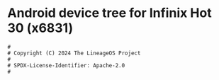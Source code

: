 ﻿# Android device tree for Infinix Hot 30 (x6831)

```
#
# Copyright (C) 2024 The LineageOS Project
#
# SPDX-License-Identifier: Apache-2.0
#
